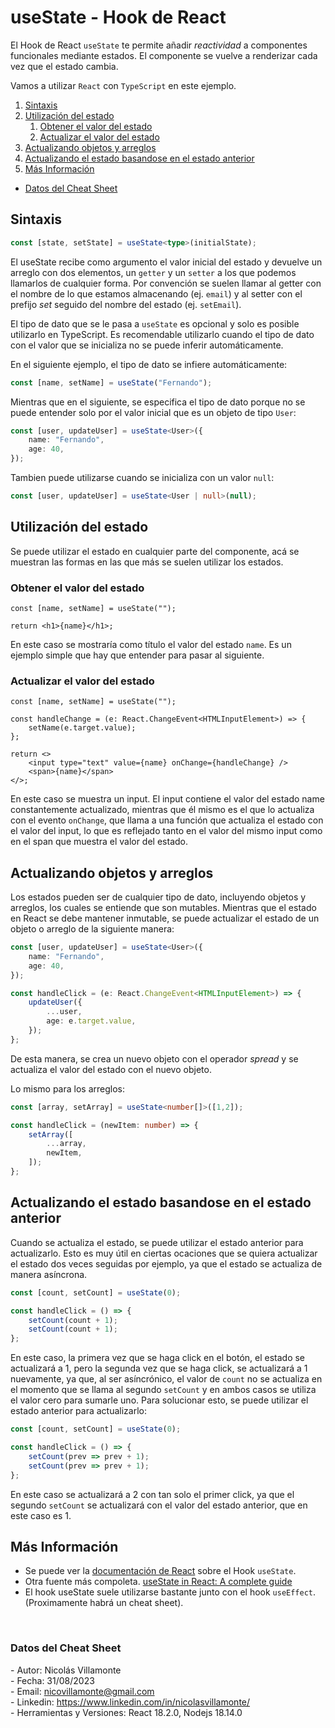 # useState - Hook de React

El Hook de React `useState` te permite añadir _reactividad_ a componentes funcionales mediante estados. El componente se vuelve a renderizar cada vez que el estado cambia.

Vamos a utilizar `React` con `TypeScript` en este ejemplo.

1. [Sintaxis](#sintaxis)
2. [Utilización del estado](#utilización-del-estado)
   1. [Obtener el valor del estado](#obtener-el-valor-del-estado)
   2. [Actualizar el valor del estado](#actualizar-el-valor-del-estado)
3. [Actualizando objetos y arreglos](#actualizando-objetos-y-arreglos)
4. [Actualizando el estado basandose en el estado anterior](#actualizando-el-estado-basandose-en-el-estado-anterior)
5. [Más Información](#más-información)

- [Datos del Cheat Sheet](#datos-del-cheat-sheet)


## Sintaxis

```ts
const [state, setState] = useState<type>(initialState);
```

El useState recibe como argumento el valor inicial del estado y devuelve un arreglo con dos elementos, un `getter` y un `setter` a los que podemos llamarlos de cualquier forma. Por convención se suelen llamar al getter con el nombre de lo que estamos almacenando (ej. `email`) y al setter con el prefijo _set_ seguido del nombre del estado (ej. `setEmail`).

El tipo de dato que se le pasa a `useState` es opcional y solo es posible utilizarlo en TypeScript. Es recomendable utilizarlo cuando el tipo de dato con el valor que se inicializa no se puede inferir automáticamente.

En el siguiente ejemplo, el tipo de dato se infiere automáticamente:

```ts
const [name, setName] = useState("Fernando");
```

Mientras que en el siguiente, se especifica el tipo de dato porque no se puede entender solo por el valor inicial que es un objeto de tipo `User`:

```ts
const [user, updateUser] = useState<User>({
    name: "Fernando",
    age: 40,
});
```

Tambien puede utilizarse cuando se inicializa con un valor `null`:

```ts
const [user, updateUser] = useState<User | null>(null);
```

## Utilización del estado

Se puede utilizar el estado en cualquier parte del componente, acá se muestran las formas en las que más se suelen utilizar los estados.

### Obtener el valor del estado

```tsx
const [name, setName] = useState("");

return <h1>{name}</h1>;
```

En este caso se mostraría como título el valor del estado `name`. Es un ejemplo simple que hay que entender para pasar al siguiente.

### Actualizar el valor del estado

```tsx
const [name, setName] = useState("");

const handleChange = (e: React.ChangeEvent<HTMLInputElement>) => {
    setName(e.target.value);
};

return <>
    <input type="text" value={name} onChange={handleChange} />
    <span>{name}</span>
</>;
``` 

En este caso se muestra un input. El input contiene el valor del estado name constantemente actualizado, mientras que él mismo es el que lo actualiza con el evento `onChange`, que llama a una función que actualiza el estado con el valor del input, lo que es reflejado tanto en el valor del mismo input como en el span que muestra el valor del estado.

## Actualizando objetos y arreglos

Los estados pueden ser de cualquier tipo de dato, incluyendo objetos y arreglos, los cuales se entiende que son mutables. Mientras que el estado en React se debe mantener inmutable, se puede actualizar el estado de un objeto o arreglo de la siguiente manera:

```ts
const [user, updateUser] = useState<User>({
    name: "Fernando",
    age: 40,
});

const handleClick = (e: React.ChangeEvent<HTMLInputElement>) => {
    updateUser({
        ...user,
        age: e.target.value,
    });
};
```

De esta manera, se crea un nuevo objeto con el operador _spread_ y se actualiza el valor del estado con el nuevo objeto.

Lo mismo para los arreglos:

```ts
const [array, setArray] = useState<number[]>([1,2]);

const handleClick = (newItem: number) => {
    setArray([
        ...array,
        newItem,
    ]);
};
```

## Actualizando el estado basandose en el estado anterior

Cuando se actualiza el estado, se puede utilizar el estado anterior para actualizarlo. Esto es muy útil en ciertas ocaciones que se quiera actualizar el estado dos veces seguidas por ejemplo, ya que el estado se actualiza de manera asíncrona.

```ts
const [count, setCount] = useState(0);

const handleClick = () => {
    setCount(count + 1);
    setCount(count + 1);
};
```

En este caso, la primera vez que se haga click en el botón, el estado se actualizará a 1, pero la segunda vez que se haga click, se actualizará a 1 nuevamente, ya que, al ser asíncrónico, el valor de `count` no se actualiza en el momento que se llama al segundo `setCount` y en ambos casos se utiliza el valor cero para sumarle uno. Para solucionar esto, se puede utilizar el estado anterior para actualizarlo:

```ts
const [count, setCount] = useState(0);

const handleClick = () => {
    setCount(prev => prev + 1);
    setCount(prev => prev + 1);
};
```

En este caso se actualizará a 2 con tan solo el primer click, ya que el segundo `setCount` se actualizará con el valor del estado anterior, que en este caso es 1.

## Más Información

- Se puede ver la [documentación de React](https://react.dev/reference/react/useState) sobre el Hook `useState`.
- Otra fuente más compoleta. [useState in React: A complete guide](https://blog.logrocket.com/guide-usestate-react/)
- El hook useState suele utilizarse bastante junto con el hook `useEffect`. (Proximamente habrá un cheat sheet).

<br>

### Datos del Cheat Sheet

\- Autor: Nicolás Villamonte <br>
\- Fecha: 31/08/2023 <br>
\- Email: nicovillamonte@gmail.com <br>
\- Linkedin: https://www.linkedin.com/in/nicolasvillamonte/ <br>
\- Herramientas y Versiones: React 18.2.0, Nodejs 18.14.0